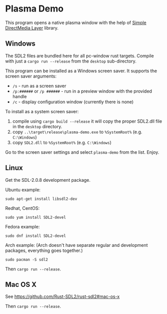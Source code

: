 Plasma Demo
===========

This program opens a native plasma window with the help of [Simple DirectMedia Layer](https://www.libsdl.org) library.


Windows
-------

The SDL2 files are bundled here for all pc-window rust targets. Compile with just a `cargo run --release` from the `desktop` sub-directory.

This program can be installed as a Windows screen saver. It supports the screen saver arguments:

* `/s` - run as a screen saver
* `/p:######` or `/p ######` - run in a preview window with the provided handle
* `/c` - display configuration window (currently there is none)

To install as a system screen saver:

1. compile using `cargo build --release` it will copy the proper SDL2.dll file in the `desktop` directory.
2. copy `..\target\release\plasma-demo.exe` to `%SystemRoot%` (e.g. `C:\Windows`)
3. copy `SDL2.dll` to `%SystemRoot%` (e.g. `C:\Windows`)

Go to the screen saver settings and select `plasma-demo` from the list. Enjoy.


Linux
-----

Get the SDL-2.0.8 development package.

Ubuntu example:

```
sudo apt-get install libsdl2-dev
```

Redhat, CentOS:

```
sudo yum install SDL2-devel
```

Fedora example:

```
sudo dnf install SDL2-devel
```

Arch example:
(Arch doesn't have separate regular and development packages, everything goes together.)

```
sudo pacman -S sdl2
```

Then `cargo run --release`.


Mac OS X
--------

See https://github.com/Rust-SDL2/rust-sdl2#mac-os-x

Then `cargo run --release`.

